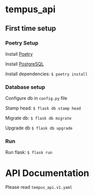 # tempus_api

## First time setup

### Poetry Setup

Install [Poetry](https://python-poetry.org/docs/)

Install [PostgreSQL](https://www.postgresql.org/download/)

Install dependencies: `$ poetry install`

### Database setup

Configure db in `config.py` file

Stamp head: `$ flask db stamp head`

Migrate db: `$ flask db migrate`

Upgrade db `$ flask db upgrade`

### Run

Run flask: `$ flask run`

# API Documentation

Please read `tempus_api.v1.yaml`
